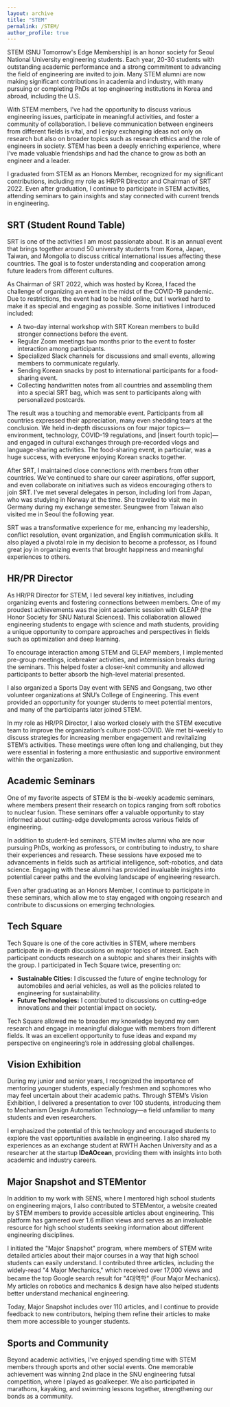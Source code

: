```yaml
---
layout: archive
title: "STEM"
permalink: /STEM/
author_profile: true
---
```


STEM (SNU Tomorrow's Edge Membership) is an honor society for Seoul National University engineering students. Each year, 20-30 students with outstanding academic performance and a strong commitment to advancing the field of engineering are invited to join. Many STEM alumni are now making significant contributions in academia and industry, with many pursuing or completing PhDs at top engineering institutions in Korea and abroad, including the U.S.

With STEM members, I’ve had the opportunity to discuss various engineering issues, participate in meaningful activities, and foster a community of collaboration. I believe communication between engineers from different fields is vital, and I enjoy exchanging ideas not only on research but also on broader topics such as research ethics and the role of engineers in society. STEM has been a deeply enriching experience, where I’ve made valuable friendships and had the chance to grow as both an engineer and a leader.

I graduated from STEM as an Honors Member, recognized for my significant contributions, including my role as HR/PR Director and Chairman of SRT 2022. Even after graduation, I continue to participate in STEM activities, attending seminars to gain insights and stay connected with current trends in engineering.

## SRT (Student Round Table)

SRT is one of the activities I am most passionate about. It is an annual event that brings together around 50 university students from Korea, Japan, Taiwan, and Mongolia to discuss critical international issues affecting these countries. The goal is to foster understanding and cooperation among future leaders from different cultures.

As Chairman of SRT 2022, which was hosted by Korea, I faced the challenge of organizing an event in the midst of the COVID-19 pandemic. Due to restrictions, the event had to be held online, but I worked hard to make it as special and engaging as possible. Some initiatives I introduced included:
- A two-day internal workshop with SRT Korean members to build stronger connections before the event.
- Regular Zoom meetings two months prior to the event to foster interaction among participants.
- Specialized Slack channels for discussions and small events, allowing members to communicate regularly.
- Sending Korean snacks by post to international participants for a food-sharing event.
- Collecting handwritten notes from all countries and assembling them into a special SRT bag, which was sent to participants along with personalized postcards.

The result was a touching and memorable event. Participants from all countries expressed their appreciation, many even shedding tears at the conclusion. We held in-depth discussions on four major topics—environment, technology, COVID-19 regulations, and [insert fourth topic]—and engaged in cultural exchanges through pre-recorded vlogs and language-sharing activities. The food-sharing event, in particular, was a huge success, with everyone enjoying Korean snacks together.

After SRT, I maintained close connections with members from other countries. We’ve continued to share our career aspirations, offer support, and even collaborate on initiatives such as videos encouraging others to join SRT. I’ve met several delegates in person, including Iori from Japan, who was studying in Norway at the time. She traveled to visit me in Germany during my exchange semester. Seungwee from Taiwan also visited me in Seoul the following year.

SRT was a transformative experience for me, enhancing my leadership, conflict resolution, event organization, and English communication skills. It also played a pivotal role in my decision to become a professor, as I found great joy in organizing events that brought happiness and meaningful experiences to others.

## HR/PR Director

As HR/PR Director for STEM, I led several key initiatives, including organizing events and fostering connections between members. One of my proudest achievements was the joint academic session with GLEAP (the Honor Society for SNU Natural Sciences). This collaboration allowed engineering students to engage with science and math students, providing a unique opportunity to compare approaches and perspectives in fields such as optimization and deep learning.

To encourage interaction among STEM and GLEAP members, I implemented pre-group meetings, icebreaker activities, and intermission breaks during the seminars. This helped foster a closer-knit community and allowed participants to better absorb the high-level material presented.

I also organized a Sports Day event with SENS and Gongsang, two other volunteer organizations at SNU’s College of Engineering. This event provided an opportunity for younger students to meet potential mentors, and many of the participants later joined STEM.

In my role as HR/PR Director, I also worked closely with the STEM executive team to improve the organization’s culture post-COVID. We met bi-weekly to discuss strategies for increasing member engagement and revitalizing STEM’s activities. These meetings were often long and challenging, but they were essential in fostering a more enthusiastic and supportive environment within the organization.

## Academic Seminars

One of my favorite aspects of STEM is the bi-weekly academic seminars, where members present their research on topics ranging from soft robotics to nuclear fusion. These seminars offer a valuable opportunity to stay informed about cutting-edge developments across various fields of engineering.

In addition to student-led seminars, STEM invites alumni who are now pursuing PhDs, working as professors, or contributing to industry, to share their experiences and research. These sessions have exposed me to advancements in fields such as artificial intelligence, soft-robotics, and data science. Engaging with these alumni has provided invaluable insights into potential career paths and the evolving landscape of engineering research.

Even after graduating as an Honors Member, I continue to participate in these seminars, which allow me to stay engaged with ongoing research and contribute to discussions on emerging technologies.

## Tech Square

Tech Square is one of the core activities in STEM, where members participate in in-depth discussions on major topics of interest. Each participant conducts research on a subtopic and shares their insights with the group. I participated in Tech Square twice, presenting on:
- **Sustainable Cities:** I discussed the future of engine technology for automobiles and aerial vehicles, as well as the policies related to engineering for sustainability.
- **Future Technologies:** I contributed to discussions on cutting-edge innovations and their potential impact on society.

Tech Square allowed me to broaden my knowledge beyond my own research and engage in meaningful dialogue with members from different fields. It was an excellent opportunity to fuse ideas and expand my perspective on engineering’s role in addressing global challenges.

## Vision Exhibition

During my junior and senior years, I recognized the importance of mentoring younger students, especially freshmen and sophomores who may feel uncertain about their academic paths. Through STEM’s Vision Exhibition, I delivered a presentation to over 100 students, introducing them to Mechanism Design Automation Technology—a field unfamiliar to many students and even researchers.

I emphasized the potential of this technology and encouraged students to explore the vast opportunities available in engineering. I also shared my experiences as an exchange student at RWTH Aachen University and as a researcher at the startup **IDeAOcean**, providing them with insights into both academic and industry careers.

## Major Snapshot and STEMentor

In addition to my work with SENS, where I mentored high school students on engineering majors, I also contributed to STEMentor, a website created by STEM members to provide accessible articles about engineering. This platform has garnered over 1.6 million views and serves as an invaluable resource for high school students seeking information about different engineering disciplines.

I initiated the "Major Snapshot" program, where members of STEM write detailed articles about their major courses in a way that high school students can easily understand. I contributed three articles, including the widely-read "4 Major Mechanics," which received over 17,000 views and became the top Google search result for "4대역학" (Four Major Mechanics). My articles on robotics and mechanics & design have also helped students better understand mechanical engineering.

Today, Major Snapshot includes over 110 articles, and I continue to provide feedback to new contributors, helping them refine their articles to make them more accessible to younger students.

## Sports and Community

Beyond academic activities, I’ve enjoyed spending time with STEM members through sports and other social events. One memorable achievement was winning 2nd place in the SNU engineering futsal competition, where I played as goalkeeper. We also participated in marathons, kayaking, and swimming lessons together, strengthening our bonds as a community.
